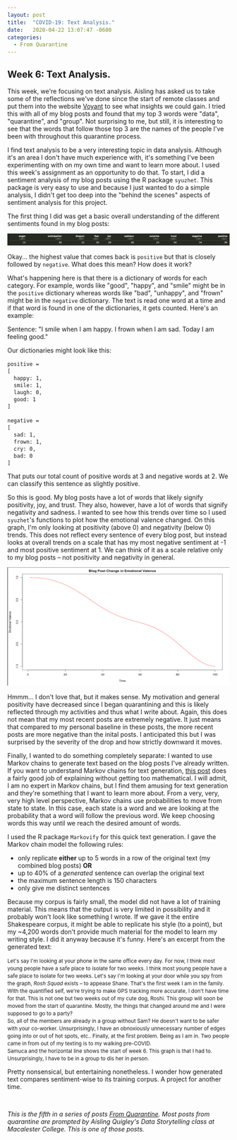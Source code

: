 ```yaml
---
layout: post
title:  "COVID-19: Text Analysis."
date:   2020-04-22 13:07:47 -0600
categories: 
  - From Quarantine
---
```



## Week 6: Text Analysis.

This week, we're focusing on text analysis.  Aisling has asked us to take some of the reflections we've done since the start of remote classes and put them into the website [Voyant](https://voyant-tools.org/) to see what insights we could gain.  I tried this with all of my blog posts and found that my top 3 words were "data", "quarantine", and "group". Not surprising to me, but still, it is interesting to see that the words that follow those top 3 are the names of the people I've been with throughout this quarantine process.

I find text analysis to be a very interesting topic in data analysis. Although it's an area I don't have much experience with, it's something I've been experimenting with on my own time and want to learn more about. I used this week's assignment as an opportunity to do that.  To start, I did a sentiment analysis of my blog posts using the R package `syuzhet`.  This package is very easy to use and because I just wanted to do a simple analysis, I didn't get too deep into the "behind the scenes" aspects of sentiment analysis for this project. 

The first thing I did was get a basic overall understanding of the different sentiments found in my blog posts:

<img src="/assets/images/sentiment.png" alt = "sentiments"/>

Okay... the highest value that comes back is `positive` but that is closely followed by `negative`.  What does this mean? How does it work?

What's happening here is that there is a dictionary of words for each category.  For example, words like "good", "happy", and "smile" might be in the `positive` dictionary whereas words like "bad", "unhappy", and "frown" might be in the `negative` dictionary. The text is read one word at a time and if that word is found in one of the dictionaries, it gets counted.  Here's an example:

Sentence: "I smile when I am happy.  I frown when I am sad.  Today I am feeling good."

Our dictionaries might look like this:

```
positive = 
[
  happy: 1,
  smile: 1,
  laugh: 0,
  good: 1
]

negative = 
[
  sad: 1,
  frown: 1,
  cry: 0,
  bad: 0
]
```
That puts our total count of positive words at 3 and negative words at 2.  We can classify this sentence as slightly positive.

So this is good.  My blog posts have a lot of words that likely signify positivity, joy, and trust.  They also, however, have a lot of words that signify negativity and sadness.  I wanted to see how this trends over time so I used `syuzhet`'s functions to plot how the emotional valence changed.  On this graph, I'm only looking at positivity (above 0) and negativity (below 0) trends.  This does not reflect every sentence of every blog post, but instead looks at overall trends on a scale that has my most negative sentiment at -1 and most positive sentiment at 1. We can think of it as a scale relative only to my blog posts – not positivity and negativity in general.

<img src="/assets/images/sentimentPlot.png" alt = "sentiments"/>

Hmmm... I don't love that, but it makes sense.  My motivation and general positivity have decreased since I began quarantining and this is likely reflected through my activities and thus what I write about.  Again, this does not mean that my most recent posts are extremely negative.  It just means that compared to my personal baseline in these posts, the more recent posts are more negative than the inital posts.  I anticipated this but I was surprised by the severity of the drop and how strictly downward it moves.

Finally, I wanted to do something completely separate: I wanted to use Markov chains to generate text based on the blog posts I've already written.  If you want to understand Markov chains for text generation, [this post](https://medium.com/analytics-vidhya/making-a-text-generator-using-markov-chains-e17a67225d10) does a fairly good job of explaining without getting too mathematical. I will admit, I am no expert in Markov chains, but I find them amusing for text generation and they're something that I want to learn more about. From a very, very, very high level perspective, Markov chains use probabilities to move from state to state.  In this case, each state is a word and we are looking at the probability that a word will follow the previous word. We keep choosing words this way until we reach the desired amount of words.

I used the R package `Markovify` for this quick text generation. I gave the Markov chain model the following rules:
- only replicate **either** up to 5 words in a row of the original text (my combined blog posts) **OR**
- up to 40% of a *generated* sentence can overlap the original text
- the maximum sentence length is 150 characters
- only give me distinct sentences


Because my corpus is fairly small, the model did not have a lot of training material.  This means that the output is very limited in possibility and it probably won't look like something I wrote.  If we gave it the entire Shakespeare corpus, it might be able to replicate his style (to a point), but my ~4,200 words don't provide much material for the model to learn my writing style. I did it anyway because it's funny.  Here's an excerpt from the generated text:

<small>Let's say I'm looking at your phone in the same office every day. For now, I think most young people have a safe place to isolate for two weeks. I think most young people have a safe place to isolate for two weeks. Let's say I'm looking at your door while you spy from the graph, *Rosh Squad* exists – to appease Shane. That's the first week I am in the family. With the quantified self, we're trying to make GPS tracking more accurate, I don't have time for that. This is not one but two weeks out of my cute dog, Roshi. This group will soon be moved from the start of quarantine. Mostly, the things that changed around me and I were supposed to go to a party? <br/> So, all of the members are already in a group without Sam? He doesn't want to be safer with your co-worker. Unsurprisingly, I have an obnoxiously unnecessary number of edges going into or out of hot spots, etc.. Finally, at the first problem. Being as I am in. Two people came in from out of my texting is to my walking pre-COVID. <br/> Samuca and the horizontal line shows the start of week 6. This graph is that I had to. <br/> Unsurprisingly, I have to be in a group to dis her in person. </small>

Pretty nonsensical, but entertaining nonetheless.  I wonder how generated text compares sentiment-wise to its training corpus.  A project for another time.

<br/>

*This is the fifth in a series of posts [From Quarantine](https://julietkelson.github.io/covid/).  Most posts from quarantine are prompted by Aisling Quigley's Data Storytelling class at Macalester College.  This is one of those posts.*

